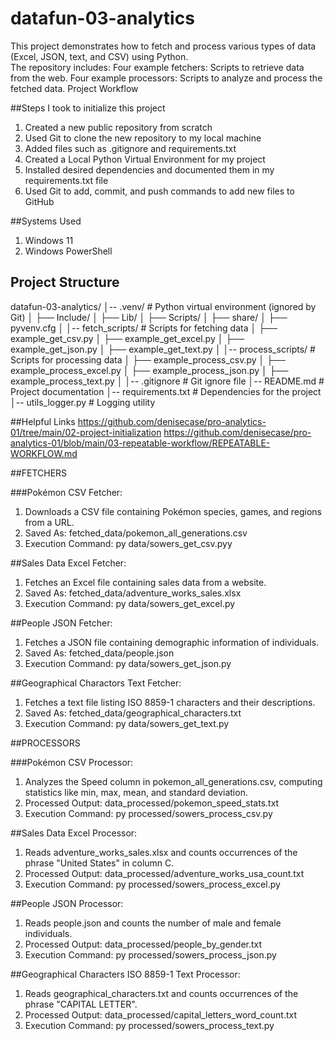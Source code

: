 # datafun-03-analytics
This project demonstrates how to fetch and process various types of data (Excel, JSON, text, and CSV) using Python.  
The repository includes:  Four example fetchers: Scripts to retrieve data from the web. Four example processors: Scripts to analyze and process the fetched data.
Project Workflow

##Steps I took to initialize this project
1. Created a new public repository from scratch
2. Used Git to clone the new repository to my local machine
3. Added files such as .gitignore and requirements.txt
4. Created a Local Python Virtual Environment for my project
5. Installed desired dependencies and documented them in my requirements.txt file
6. Used Git to add, commit, and push commands to add new files to GitHub

##Systems Used
1. Windows 11
2. Windows PowerShell

## Project Structure
datafun-03-analytics/
│-- .venv/                 # Python virtual environment (ignored by Git)
│   ├── Include/
│   ├── Lib/
│   ├── Scripts/
│   ├── share/
│   ├── pyvenv.cfg
│
│-- fetch_scripts/          # Scripts for fetching data
│   ├── example_get_csv.py
│   ├── example_get_excel.py
│   ├── example_get_json.py
│   ├── example_get_text.py
│
│-- process_scripts/        # Scripts for processing data
│   ├── example_process_csv.py
│   ├── example_process_excel.py
│   ├── example_process_json.py
│   ├── example_process_text.py
│
│-- .gitignore              # Git ignore file
│-- README.md               # Project documentation
│-- requirements.txt        # Dependencies for the project
│-- utils_logger.py         # Logging utility

##Helpful Links
https://github.com/denisecase/pro-analytics-01/tree/main/02-project-initialization
https://github.com/denisecase/pro-analytics-01/blob/main/03-repeatable-workflow/REPEATABLE-WORKFLOW.md

##FETCHERS

###Pokémon CSV Fetcher:
1. Downloads a CSV file containing Pokémon species, games, and regions from a URL.
2. Saved As: fetched_data/pokemon_all_generations.csv
3. Execution Command: py data/sowers_get_csv.pyy

##Sales Data Excel Fetcher:
1. Fetches an Excel file containing sales data from a website.
2. Saved As: fetched_data/adventure_works_sales.xlsx
3. Execution Command: py data/sowers_get_excel.py

##People JSON Fetcher:
1. Fetches a JSON file containing demographic information of individuals.
2. Saved As: fetched_data/people.json
3. Execution Command: py data/sowers_get_json.py

##Geographical Charactors Text Fetcher:
1. Fetches a text file listing ISO 8859-1 characters and their descriptions.
2. Saved As: fetched_data/geographical_characters.txt
3. Execution Command: py data/sowers_get_text.py

##PROCESSORS

###Pokémon CSV Processor:
1. Analyzes the Speed column in pokemon_all_generations.csv, computing statistics like min, max, mean, and standard deviation.
2. Processed Output: data_processed/pokemon_speed_stats.txt
3. Execution Command: py processed/sowers_process_csv.py

##Sales Data Excel Processor:
1. Reads adventure_works_sales.xlsx and counts occurrences of the phrase "United States" in column C.
2. Processed Output: data_processed/adventure_works_usa_count.txt
3. Execution Command: py processed/sowers_process_excel.py

##People JSON Processor:
1. Reads people.json and counts the number of male and female individuals.
2. Processed Output: data_processed/people_by_gender.txt
3. Execution Command: py processed/sowers_process_json.py

##Geographical Characters ISO 8859-1 Text Processor:
1. Reads geographical_characters.txt and counts occurrences of the phrase "CAPITAL LETTER".
2. Processed Output: data_processed/capital_letters_word_count.txt
3. Execution Command: py processed/sowers_process_text.py